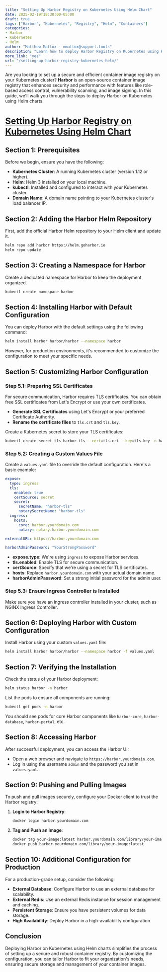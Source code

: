 ```yaml
---
title: "Setting Up Harbor Registry on Kubernetes Using Helm Chart"
date: 2025-02-19T18:30:00-05:00
draft: true
tags: ["Harbor", "Kubernetes", "Registry", "Helm", "Containers"]
categories:
- Harbor
- Kubernetes
- Helm
author: "Matthew Mattox - mmattox@support.tools"
description: "Learn how to deploy Harbor Registry on Kubernetes using Helm charts for a secure and efficient container image management."
more_link: "yes"
url: "/setting-up-harbor-registry-kubernetes-helm/"
---
```


Are you looking to set up a secure and efficient container image registry on your Kubernetes cluster? **Harbor** is an open-source container image registry that enhances security and performance with features like role-based access control, vulnerability scanning, and image signing. In this guide, we'll walk you through the steps to deploy Harbor on Kubernetes using Helm charts.

<!--more-->

# [Setting Up Harbor Registry on Kubernetes Using Helm Chart](#setting-up-harbor-registry-on-kubernetes-using-helm-chart)

## Section 1: Prerequisites  

Before we begin, ensure you have the following:

- **Kubernetes Cluster**: A running Kubernetes cluster (version 1.12 or higher).
- **Helm**: Helm 3 installed on your local machine.
- **kubectl**: Installed and configured to interact with your Kubernetes cluster.
- **Domain Name**: A domain name pointing to your Kubernetes cluster's load balancer IP.

## Section 2: Adding the Harbor Helm Repository  

First, add the official Harbor Helm repository to your Helm client and update it.

```bash
helm repo add harbor https://helm.goharbor.io
helm repo update
```

## Section 3: Creating a Namespace for Harbor  

Create a dedicated namespace for Harbor to keep the deployment organized.

```bash
kubectl create namespace harbor
```

## Section 4: Installing Harbor with Default Configuration  

You can deploy Harbor with the default settings using the following command:

```bash
helm install harbor harbor/harbor --namespace harbor
```

However, for production environments, it's recommended to customize the configuration to meet your specific needs.

## Section 5: Customizing Harbor Configuration  

### Step 5.1: Preparing SSL Certificates  

For secure communication, Harbor requires TLS certificates. You can obtain free SSL certificates from Let's Encrypt or use your own certificates.

- **Generate SSL Certificates** using Let's Encrypt or your preferred Certificate Authority.
- **Rename the certificate files** to `tls.crt` and `tls.key`.

Create a Kubernetes secret to store your TLS certificates:

```bash
kubectl create secret tls harbor-tls --cert=tls.crt --key=tls.key -n harbor
```

### Step 5.2: Creating a Custom Values File  

Create a `values.yaml` file to override the default configuration. Here's a basic example:

```yaml
expose:
  type: ingress
  tls:
    enabled: true
    certSource: secret
    secret:
      secretName: "harbor-tls"
      notarySecretName: "harbor-tls"
  ingress:
    hosts:
      core: harbor.yourdomain.com
      notary: notary.harbor.yourdomain.com

externalURL: https://harbor.yourdomain.com

harborAdminPassword: "YourStrongPassword"
```

- **expose.type**: We're using `ingress` to expose Harbor services.
- **tls.enabled**: Enable TLS for secure communication.
- **certSource**: Specify that we're using a secret for TLS certificates.
- **hosts**: Replace `harbor.yourdomain.com` with your actual domain name.
- **harborAdminPassword**: Set a strong initial password for the admin user.

### Step 5.3: Ensure Ingress Controller is Installed  

Make sure you have an ingress controller installed in your cluster, such as NGINX Ingress Controller.

## Section 6: Deploying Harbor with Custom Configuration  

Install Harbor using your custom `values.yaml` file:

```bash
helm install harbor harbor/harbor --namespace harbor -f values.yaml
```

## Section 7: Verifying the Installation  

Check the status of your Harbor deployment:

```bash
helm status harbor -n harbor
```

List the pods to ensure all components are running:

```bash
kubectl get pods -n harbor
```

You should see pods for core Harbor components like `harbor-core`, `harbor-database`, `harbor-portal`, etc.

## Section 8: Accessing Harbor  

After successful deployment, you can access the Harbor UI:

- Open a web browser and navigate to `https://harbor.yourdomain.com`.
- Log in using the username `admin` and the password you set in `values.yaml`.

## Section 9: Pushing and Pulling Images  

To push and pull images securely, configure your Docker client to trust the Harbor registry:

1. **Login to Harbor Registry**:

   ```bash
   docker login harbor.yourdomain.com
   ```

2. **Tag and Push an Image**:

   ```bash
   docker tag your-image:latest harbor.yourdomain.com/library/your-image:latest
   docker push harbor.yourdomain.com/library/your-image:latest
   ```

## Section 10: Additional Configuration for Production  

For a production-grade setup, consider the following:

- **External Database**: Configure Harbor to use an external database for scalability.
- **External Redis**: Use an external Redis instance for session management and caching.
- **Persistent Storage**: Ensure you have persistent volumes for data storage.
- **High Availability**: Deploy Harbor in a high-availability configuration.

## Conclusion  

Deploying Harbor on Kubernetes using Helm charts simplifies the process of setting up a secure and robust container registry. By customizing the configuration, you can tailor Harbor to fit your organization's needs, ensuring secure storage and management of your container images.
